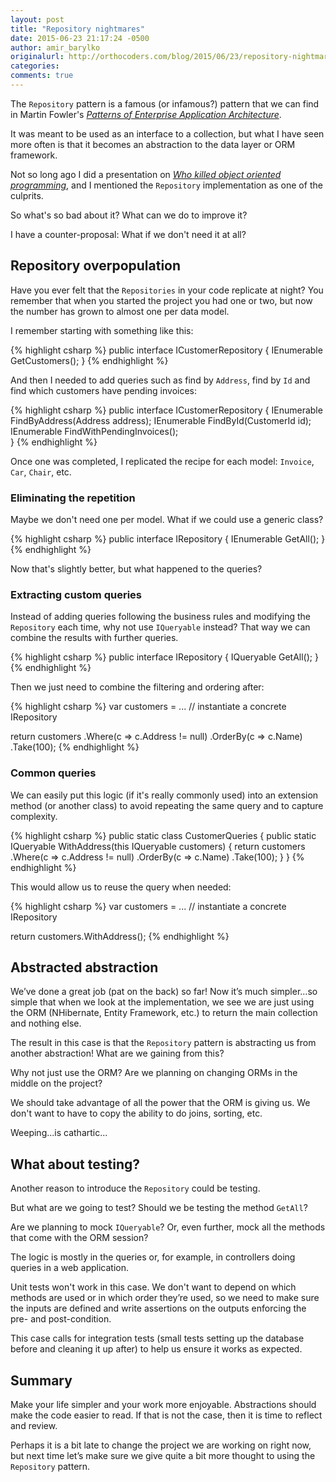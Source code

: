 ```yaml
---
layout: post
title: "Repository nightmares"
date: 2015-06-23 21:17:24 -0500
author: amir_barylko
originalurl: http://orthocoders.com/blog/2015/06/23/repository-nightmares
categories: 
comments: true
---
```


The ```Repository``` pattern is a famous (or infamous?) pattern that we can find in Martin Fowler's _[Patterns of Enterprise Application Architecture](http://martinfowler.com/eaaCatalog/repository.html)_.

It was meant to be used as an interface to a collection, but what I have seen more often is that it becomes an abstraction to the data layer or ORM framework. 

Not so long ago I did a presentation on _[Who killed object oriented programming](http://www.slideshare.net/amirbarylko/who-killed-object-oriented-design)_, and I mentioned the ```Repository``` implementation as one of the culprits.

So what's so bad about it? What can we do to improve it? 

I have a counter-proposal: What if we don't need it at all?

<!--more-->

## Repository overpopulation

Have you ever felt that the ``Repositories`` in your code replicate at night? You remember that when you started the project you had one or two, but now the number has grown to almost one per data model.

I remember starting with something like this:

{% highlight csharp %}
public interface ICustomerRepository {
  IEnumerable<Customer> GetCustomers();
}
{% endhighlight %}

And then I needed to add queries such as find by ```Address```, find by ```Id``` and find which customers have pending invoices:

{% highlight csharp %}
public interface ICustomerRepository {
  IEnumerable<Customer> FindByAddress(Address address);
  IEnumerable<Customer> FindById(CustomerId id);
  IEnumerable<Customer> FindWithPendingInvoices();    
}
{% endhighlight %}

Once one was completed, I replicated the recipe for each model: ```Invoice```, ```Car```, ```Chair```, etc.

### Eliminating the repetition

Maybe we don't need one per model. What if we could use a generic class?

{% highlight csharp %}
public interface IRepository<T> {
  IEnumerable<T> GetAll();
}
{% endhighlight %}

Now that's slightly better, but what happened to the queries? 

### Extracting custom queries

Instead of adding queries following the business rules and modifying the ```Repository``` each time, why not use ```IQueryable``` instead? That way we can combine the results with further queries.

{% highlight csharp %}
public interface IRepository<out T> {
  IQueryable<T> GetAll();
}
{% endhighlight %}

Then we just need to combine the filtering and ordering after:

{% highlight csharp %}
var customers = ... // instantiate a concrete IRepository<Customer>
  
return customers
    .Where(c => c.Address != null)
    .OrderBy(c => c.Name)
    .Take(100);
{% endhighlight %}


### Common queries

We can easily put this logic (if it's really commonly used) into an extension method (or another class) to avoid repeating the same query and to capture complexity.

{% highlight csharp %}
public static class CustomerQueries {
  public static IQueryable<Customer> WithAddress(this IQueryable<Customer> customers) {
    return customers
        .Where(c => c.Address != null)
        .OrderBy(c => c.Name)
        .Take(100);
  }
}
{% endhighlight %}


This would allow us to reuse the query when needed:

{% highlight csharp %}
var customers = ... // instantiate a concrete IRepository<Customer>
  
return customers.WithAddress();
{% endhighlight %}


## Abstracted abstraction

We’ve done a great job (pat on the back) so far! Now it’s much simpler...so simple that when we look at the implementation, we see we are just using the ORM (NHibernate, Entity Framework, etc.) to return the main collection and nothing else.

The result in this case is that the ```Repository``` pattern is abstracting us from another abstraction! What are we gaining from this?

Why not just use the ORM? Are we planning on changing ORMs in the middle on the project?

We should take advantage of all the power that the ORM is giving us. We don't want to have to copy the ability to do joins, sorting, etc.

Weeping...is cathartic...

## What about testing?

Another reason to introduce the ```Repository``` could be testing.

But what are we going to test? Should we be testing the method ```GetAll```?

Are we planning to mock ```IQueryable```? Or, even further, mock all the methods that come with the ORM session?

The logic is mostly in the queries or, for example, in controllers doing queries in a web application.

Unit tests won't work in this case. We don't want to depend on which methods are used or in which order they’re used, so we need to make sure the inputs are defined and write assertions on the outputs enforcing the pre- and post-condition.

This case calls for integration tests (small tests setting up the database before and cleaning it up after) to help us ensure it works as expected.

## Summary

Make your life simpler and your work more enjoyable. Abstractions should make the code easier to read. If that is not the case, then it is time to reflect and review.

Perhaps it is a bit late to change the project we are working on right now, but next time let’s make sure we give quite a bit more thought to using the ```Repository``` pattern.
